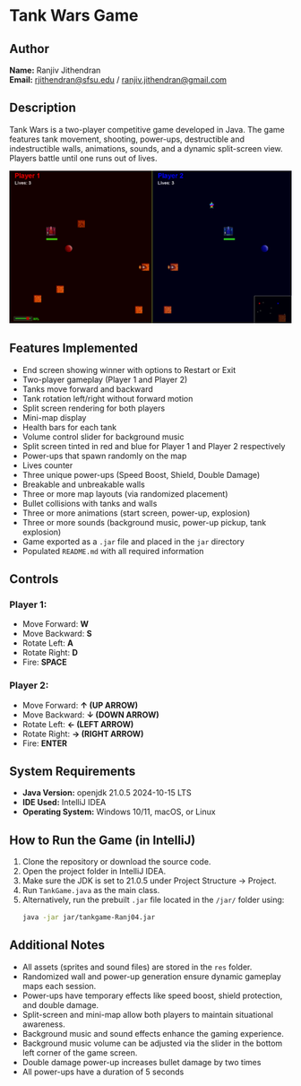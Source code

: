 # Tank Wars Game

## Author
**Name:** Ranjiv Jithendran  
**Email:** rjithendran@sfsu.edu / ranjiv.jithendran@gmail.com  

## Description
Tank Wars is a two-player competitive game developed in Java. The game features tank movement, shooting, power-ups, destructible and indestructible walls, animations, sounds, and a dynamic split-screen view. Players battle until one runs out of lives.

![img.png](img.png)

## Features Implemented 
- End screen showing winner with options to Restart or Exit
- Two-player gameplay (Player 1 and Player 2)
- Tanks move forward and backward
- Tank rotation left/right without forward motion
- Split screen rendering for both players
- Mini-map display
- Health bars for each tank
- Volume control slider for background music
- Split screen tinted in red and blue for Player 1 and Player 2 respectively
- Power-ups that spawn randomly on the map
- Lives counter 
- Three unique power-ups (Speed Boost, Shield, Double Damage)
- Breakable and unbreakable walls
- Three or more map layouts (via randomized placement)
- Bullet collisions with tanks and walls
- Three or more animations (start screen, power-up, explosion)
- Three or more sounds (background music, power-up pickup, tank explosion)
- Game exported as a `.jar` file and placed in the `jar` directory
- Populated `README.md` with all required information

## Controls

### Player 1:
- Move Forward: **W**
- Move Backward: **S**
- Rotate Left: **A**
- Rotate Right: **D**
- Fire: **SPACE**

### Player 2:
- Move Forward: **↑ (UP ARROW)**
- Move Backward: **↓ (DOWN ARROW)**
- Rotate Left: **← (LEFT ARROW)**
- Rotate Right: **→ (RIGHT ARROW)**
- Fire: **ENTER**

## System Requirements
- **Java Version:** openjdk 21.0.5 2024-10-15 LTS
- **IDE Used:** IntelliJ IDEA
- **Operating System:** Windows 10/11, macOS, or Linux

## How to Run the Game (in IntelliJ)
1. Clone the repository or download the source code.
2. Open the project folder in IntelliJ IDEA.
3. Make sure the JDK is set to 21.0.5 under Project Structure → Project.
4. Run `TankGame.java` as the main class.
5. Alternatively, run the prebuilt `.jar` file located in the `/jar/` folder using:  
   ```sh
   java -jar jar/tankgame-Ranj04.jar
   ```

## Additional Notes
- All assets (sprites and sound files) are stored in the `res` folder.
- Randomized wall and power-up generation ensure dynamic gameplay maps each session.
- Power-ups have temporary effects like speed boost, shield protection, and double damage.
- Split-screen and mini-map allow both players to maintain situational awareness.
- Background music and sound effects enhance the gaming experience.
- Background music volume can be adjusted via the slider in the bottom left corner of the game screen.
- Double damage power-up increases bullet damage by two times
- All power-ups have a duration of 5 seconds
